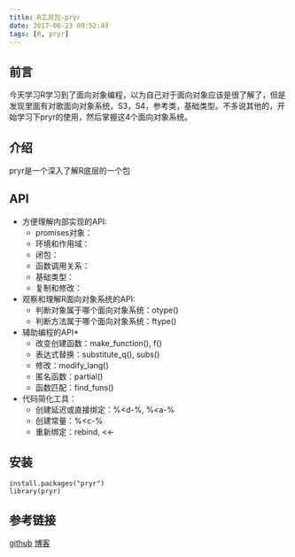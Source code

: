 ```yaml
---
title: R工具包-pryr
date: 2017-06-23 09:52:49
tags: [R, pryr]
---
```


## 前言
今天学习R学习到了面向对象编程，以为自己对于面向对象应该是很了解了，但是发现里面有对歌面向对象系统，S3，S4，参考类，基础类型。不多说其他的，开始学习下pryr的使用，然后掌握这4个面向对象系统。

## 介绍
pryr是一个深入了解R底层的一个包

## API
* 方便理解内部实现的API:
	* promises对象：
	* 环境和作用域：
	* 闭包：
	* 函数调用关系：
	* 基础类型：
	* 复制和修改：
* 观察和理解R面向对象系统的API:
	* 判断对象属于哪个面向对象系统：otype()
	* 判断方法属于哪个面向对象系统：ftype()
* 辅助编程的API*
	* 改变创建函数：make_function(), f()
	* 表达式替换：substitute_q(), subs()
	* 修改：modify_lang()
	* 匿名函数：partial()
	* 函数匹配：find_funs()
* 代码简化工具：
	* 创建延迟或直接绑定：%<d-%, %<a-%
	* 创建常量：%<c-%
	* 重新绑定：rebind, <<-

## 安装
```
install.packages("pryr")
library(pryr)
```

## 参考链接
[github](https://github.com/hadley/pryr)
[博客](http://blog.fens.me/r-pryr/)